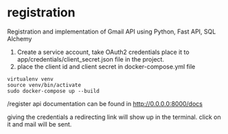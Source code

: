 # registration
Registration and implementation of Gmail API using Python, Fast API, SQL Alchemy


1. Create a service account, take OAuth2 credentials place it to app/credentials/client_secret.json file in the project.
2. place the client id and client secret in docker-compose.yml file


```
virtualenv venv
source venv/bin/activate
sudo docker-compose up --build
```

/register api documentation can be found in http://0.0.0.0:8000/docs

giving the credentials a redirecting link will show up in the terminal. click on it and mail will be sent.
